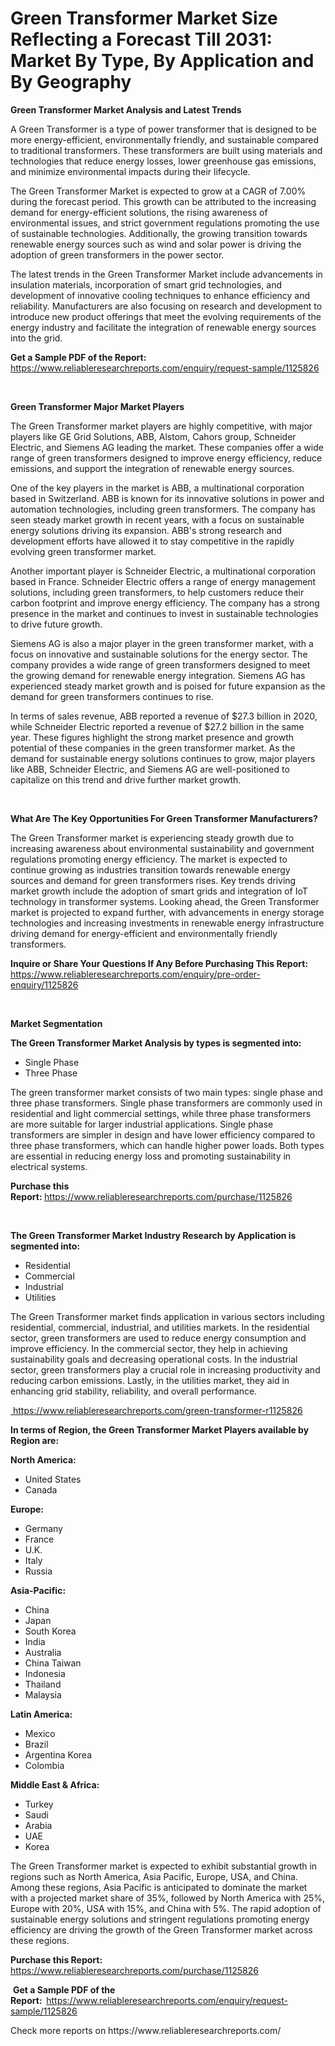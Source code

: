<p><h1>Green Transformer Market Size Reflecting a Forecast Till 2031: Market By Type, By Application and By Geography</h1></p><p><strong>Green Transformer Market Analysis and Latest Trends</strong></p>
<p><p>A Green Transformer is a type of power transformer that is designed to be more energy-efficient, environmentally friendly, and sustainable compared to traditional transformers. These transformers are built using materials and technologies that reduce energy losses, lower greenhouse gas emissions, and minimize environmental impacts during their lifecycle.</p><p>The Green Transformer Market is expected to grow at a CAGR of 7.00% during the forecast period. This growth can be attributed to the increasing demand for energy-efficient solutions, the rising awareness of environmental issues, and strict government regulations promoting the use of sustainable technologies. Additionally, the growing transition towards renewable energy sources such as wind and solar power is driving the adoption of green transformers in the power sector.</p><p>The latest trends in the Green Transformer Market include advancements in insulation materials, incorporation of smart grid technologies, and development of innovative cooling techniques to enhance efficiency and reliability. Manufacturers are also focusing on research and development to introduce new product offerings that meet the evolving requirements of the energy industry and facilitate the integration of renewable energy sources into the grid.</p></p>
<p><strong>Get a Sample PDF of the Report:&nbsp;</strong> <a href="https://www.reliableresearchreports.com/enquiry/request-sample/1125826">https://www.reliableresearchreports.com/enquiry/request-sample/1125826</a></p>
<p>&nbsp;</p>
<p><strong>Green Transformer Major Market Players</strong></p>
<p><p>The Green Transformer market players are highly competitive, with major players like GE Grid Solutions, ABB, Alstom, Cahors group, Schneider Electric, and Siemens AG leading the market. These companies offer a wide range of green transformers designed to improve energy efficiency, reduce emissions, and support the integration of renewable energy sources.</p><p>One of the key players in the market is ABB, a multinational corporation based in Switzerland. ABB is known for its innovative solutions in power and automation technologies, including green transformers. The company has seen steady market growth in recent years, with a focus on sustainable energy solutions driving its expansion. ABB's strong research and development efforts have allowed it to stay competitive in the rapidly evolving green transformer market.</p><p>Another important player is Schneider Electric, a multinational corporation based in France. Schneider Electric offers a range of energy management solutions, including green transformers, to help customers reduce their carbon footprint and improve energy efficiency. The company has a strong presence in the market and continues to invest in sustainable technologies to drive future growth.</p><p>Siemens AG is also a major player in the green transformer market, with a focus on innovative and sustainable solutions for the energy sector. The company provides a wide range of green transformers designed to meet the growing demand for renewable energy integration. Siemens AG has experienced steady market growth and is poised for future expansion as the demand for green transformers continues to rise.</p><p>In terms of sales revenue, ABB reported a revenue of $27.3 billion in 2020, while Schneider Electric reported a revenue of $27.2 billion in the same year. These figures highlight the strong market presence and growth potential of these companies in the green transformer market. As the demand for sustainable energy solutions continues to grow, major players like ABB, Schneider Electric, and Siemens AG are well-positioned to capitalize on this trend and drive further market growth.</p></p>
<p>&nbsp;</p>
<p><strong>What Are The Key Opportunities For Green Transformer Manufacturers?</strong></p>
<p><p>The Green Transformer market is experiencing steady growth due to increasing awareness about environmental sustainability and government regulations promoting energy efficiency. The market is expected to continue growing as industries transition towards renewable energy sources and demand for green transformers rises. Key trends driving market growth include the adoption of smart grids and integration of IoT technology in transformer systems. Looking ahead, the Green Transformer market is projected to expand further, with advancements in energy storage technologies and increasing investments in renewable energy infrastructure driving demand for energy-efficient and environmentally friendly transformers.</p></p>
<p><strong>Inquire or Share Your Questions If Any Before Purchasing This Report:</strong> <a href="https://www.reliableresearchreports.com/enquiry/pre-order-enquiry/1125826">https://www.reliableresearchreports.com/enquiry/pre-order-enquiry/1125826</a></p>
<p>&nbsp;</p>
<p><strong>Market Segmentation</strong></p>
<p><strong>The Green Transformer Market Analysis by types is segmented into:</strong></p>
<p><ul><li>Single Phase</li><li>Three Phase</li></ul></p>
<p><p>The green transformer market consists of two main types: single phase and three phase transformers. Single phase transformers are commonly used in residential and light commercial settings, while three phase transformers are more suitable for larger industrial applications. Single phase transformers are simpler in design and have lower efficiency compared to three phase transformers, which can handle higher power loads. Both types are essential in reducing energy loss and promoting sustainability in electrical systems.</p></p>
<p><strong>Purchase this Report:&nbsp;</strong><a href="https://www.reliableresearchreports.com/purchase/1125826">https://www.reliableresearchreports.com/purchase/1125826</a></p>
<p>&nbsp;</p>
<p><strong>The Green Transformer Market Industry Research by Application is segmented into:</strong></p>
<p><ul><li>Residential</li><li>Commercial</li><li>Industrial</li><li>Utilities</li></ul></p>
<p><p>The Green Transformer market finds application in various sectors including residential, commercial, industrial, and utilities markets. In the residential sector, green transformers are used to reduce energy consumption and improve efficiency. In the commercial sector, they help in achieving sustainability goals and decreasing operational costs. In the industrial sector, green transformers play a crucial role in increasing productivity and reducing carbon emissions. Lastly, in the utilities market, they aid in enhancing grid stability, reliability, and overall performance.</p></p>
<p><a href="https://www.reliableresearchreports.com/green-transformer-r1125826">&nbsp;https://www.reliableresearchreports.com/green-transformer-r1125826</a></p>
<p><strong>In terms of Region, the Green Transformer Market Players available by Region are:</strong></p>
<p>
    <p> <strong> North America: </strong>
        <ul>
            <li>United States</li>
            <li>Canada</li>
        </ul>
        </p> 
    <p> <strong> Europe: </strong>
        <ul>
            <li>Germany</li>
            <li>France</li>
            <li>U.K.</li>
            <li>Italy</li>
            <li>Russia</li>
        </ul>
        </p> 
    <p> <strong> Asia-Pacific: </strong>
        <ul>
            <li>China</li>
            <li>Japan</li>
            <li>South Korea</li>
            <li>India</li>
            <li>Australia</li>
            <li>China Taiwan</li>
            <li>Indonesia</li>
            <li>Thailand</li>
            <li>Malaysia</li>
        </ul>
        </p> 
    <p> <strong> Latin America: </strong>
        <ul>
            <li>Mexico</li>
            <li>Brazil</li>
            <li>Argentina Korea</li>
            <li>Colombia</li>
        </ul>
        </p> 
    <p> <strong> Middle East & Africa: </strong>
        <ul>
            <li>Turkey</li>
            <li>Saudi</li>
            <li>Arabia</li>
            <li>UAE</li>
            <li>Korea</li>
        </ul>
    </p>
    </p>
<p><p>The Green Transformer market is expected to exhibit substantial growth in regions such as North America, Asia Pacific, Europe, USA, and China. Among these regions, Asia Pacific is anticipated to dominate the market with a projected market share of 35%, followed by North America with 25%, Europe with 20%, USA with 15%, and China with 5%. The rapid adoption of sustainable energy solutions and stringent regulations promoting energy efficiency are driving the growth of the Green Transformer market across these regions.</p></p>
<p><strong>Purchase this Report: </strong><a href="https://www.reliableresearchreports.com/purchase/1125826">https://www.reliableresearchreports.com/purchase/1125826</a></p>
<p>&nbsp;<strong>Get a Sample PDF of the Report:&nbsp;&nbsp;</strong><a href="https://www.reliableresearchreports.com/enquiry/request-sample/1125826">https://www.reliableresearchreports.com/enquiry/request-sample/1125826</a></p>
<p><strong></strong></p>
<p>Check more reports on https://www.reliableresearchreports.com/</p>